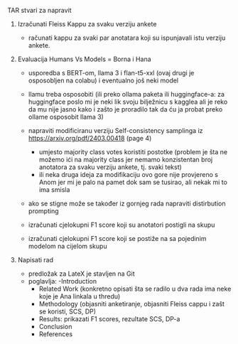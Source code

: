 TAR stvari za napravit

1. Izračunati Fleiss Kappu za svaku verziju ankete

   - računati kappu za svaki par anotatara koji su ispunjavali istu verziju ankete.

2. Evaluacija Humans Vs Models = Borna i Hana

   - usporedba s BERT-om, llama 3 i flan-t5-xxl (ovaj drugi je osposobljen na colabu) i eventualno još neki model
   - llamu treba osposobiti (ili preko ollama paketa ili huggingface-a: za huggingface poslo mi je neki lik svoju bilježnicu s kagglea ali je reko da mu nije jasno kako i zašto je proradilo tak da ću ja probat preko ollame osposobit llama 3)
   - napraviti modificiranu verziju Self-consistency samplinga iz https://arxiv.org/pdf/2403.00418 (page 4)

     - umjesto majority class votes koristiti postotke (problem je šta ne možemo ići na majority class jer nemamo konzistentan broj anotatora za svaku verziju ankete, tj. svaki tekst)
     - ili neka druga ideja za modifikaciju ovo gore nije provjereno s Anom jer mi je palo na pamet dok sam se tusirao, ali nekak mi to ima smisla

   - ako se stigne može se također iz gornjeg rada napraviti distirbution prompting
   - izračunati cjelokupni F1 score koji su anotatori postigli na skupu
   - izračunati cjelokupni F1 score koji se postiže na sa pojedinim modelom na cijelom skupu

3. Napisati rad
   - predložak za LateX je stavljen na Git
   - poglavlja:
     -Introduction
     - Related Work (konkretno opisati šta se radilo u dva rada ima neke koje je Ana linkala u thredu)
     - Methodology (objasniti anketiranje, objasniti Fleiss cappu i zašt se koristi, SCS, DP)
     - Results: prikazati F1 scores, rezultate SCS, DP-a
     - Conclusion
     - References
